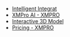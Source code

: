 * [Intelligent Integrat](external-content/key-features/intelligent-integrat.md)
* [XMPro AI - XMPRO](external-content/key-features/xmpro-ai---xmpro.md)
* [Interactive 3D Model](external-content/key-features/interactive-3d-model.md)
* [Pricing - XMPRO](external-content/key-features/pricing---xmpro.md)
